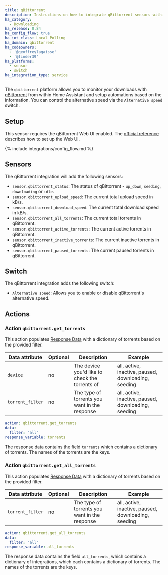 ```yaml
---
title: qBittorrent
description: Instructions on how to integrate qBittorrent sensors within Home Assistant.
ha_category:
  - Downloading
ha_release: 0.84
ha_config_flow: true
ha_iot_class: Local Polling
ha_domain: qbittorrent
ha_codeowners:
  - '@geoffreylagaisse'
  - '@finder39'
ha_platforms:
  - sensor
  - switch
ha_integration_type: service
---
```


The `qbittorrent` platform allows you to monitor your downloads with [qBittorrent](https://www.qbittorrent.org/) from within Home Assistant and setup automations based on the information.
You can control the alternative speed via the `Alternative speed` switch.

## Setup

This sensor requires the qBittorrent Web UI enabled. The [official reference](https://github.com/qbittorrent/qBittorrent/wiki#webui-related) describes how to set up the Web UI.

{% include integrations/config_flow.md %}

## Sensors

The qBittorrent integration will add the following sensors:

- `sensor.qbittorrent_status`: The status of qBittorrent - `up_down`, `seeding`, `downloading` or `idle`.
- `sensor.qbittorrent_upload_speed`: The current total upload speed in kB/s.
- `sensor.qbittorrent_download_speed`: The current total download speed in kB/s.
- `sensor.qbittorrent_all_torrents`: The current total torrents in qBittorrent.
- `sensor.qbittorrent_active_torrents`: The current active torrents in qBittorrent.
- `sensor.qbittorrent_inactive_torrents`: The current inactive torrents in qBittorrent.
- `sensor.qbittorrent_paused_torrents`: The current paused torrents in qBittorrent.

## Switch

The qBittorrent integration adds the following switch:

- `Alternative speed`: Allows you to enable or disable qBittorrent's alternative speed.

## Actions

### Action `qbittorrent.get_torrents`

This action populates [Response Data](/docs/scripts/service-calls#use-templates-to-handle-response-data)
with a dictionary of torrents based on the provided filter.

| Data attribute | Optional | Description                                    | Example                                             |
| ---------------------- | -------- | ---------------------------------------------- | --------------------------------------------------- |
| `device`               | no       | The device you'd like to check the torrents of | all, active, inactive, paused, downloading, seeding |
| `torrent_filter`       | no       | The type of torrents you want in the response  | all, active, inactive, paused, downloading, seeding |

```yaml
action: qbittorrent.get_torrents
data:
  filter: "all"
response_variable: torrents
```

The response data contains the field `torrents` which contains a dictionary of torrents. The names of the torrents are the keys.

### Action `qbittorrent.get_all_torrents`

This action populates [Response Data](/docs/scripts/service-calls#use-templates-to-handle-response-data)
with a dictionary of torrents based on the provided filter.

| Data attribute | Optional | Description                                   | Example                                             |
| ---------------------- | -------- | --------------------------------------------- | --------------------------------------------------- |
| `torrent_filter`       | no       | The type of torrents you want in the response | all, active, inactive, paused, downloading, seeding |

```yaml
action: qbittorrent.get_all_torrents
data:
  filter: "all"
response_variable: all_torrents
```

The response data contains the field `all_torrents`, which contains a dictionary of integrations, which each contains a dictionary of torrents. The names of the torrents are the keys.
